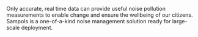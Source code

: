 Only accurate, real time data can provide useful noise pollution measurements to enable change and ensure the wellbeing of our citizens. Sampols is a one-of-a-kind noise management solution ready for large-scale deployment.

